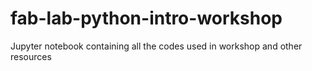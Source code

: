 # fab-lab-python-intro-workshop
Jupyter notebook containing all the codes used in workshop and other resources
